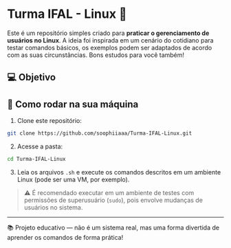 # Turma IFAL - Linux 🐧

Este é um repositório simples criado para **praticar o gerenciamento de usuários no Linux**. A ideia foi inspirada em um cenário do cotidiano para testar comandos básicos, os exemplos podem ser adaptados de acordo com as suas circunstâncias. Bons estudos para você também! 

## 💻 Objetivo

## 🚀 Como rodar na sua máquina

1. Clone este repositório:

```bash
git clone https://github.com/soophiiaaa/Turma-IFAL-Linux.git
````

2. Acesse a pasta:

```bash
cd Turma-IFAL-Linux
```

3. Leia os arquivos `.sh` e execute os comandos descritos em um ambiente Linux (pode ser uma VM, por exemplo).

> ⚠️ É recomendado executar em um ambiente de testes com permissões de superusuário (`sudo`), pois envolve mudanças de usuários no sistema.

---

📚 Projeto educativo — não é um sistema real, mas uma forma divertida de aprender os comandos de forma prática!
